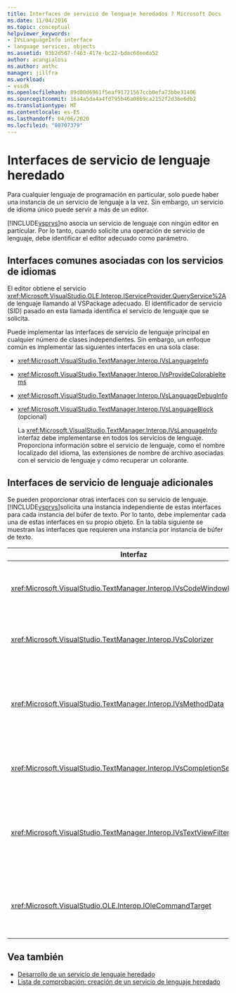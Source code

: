 ```yaml
---
title: Interfaces de servicio de lenguaje heredados ? Microsoft Docs
ms.date: 11/04/2016
ms.topic: conceptual
helpviewer_keywords:
- IVsLanguageInfo interface
- language services, objects
ms.assetid: 03b2d507-f463-417e-bc22-bdac68eeda52
author: acangialosi
ms.author: anthc
manager: jillfra
ms.workload:
- vssdk
ms.openlocfilehash: 89d80d6961f5eaf91721567ccb0efa73bbe31406
ms.sourcegitcommit: 16a4a5da4a4fd795b46a0869ca2152f2d36e6db2
ms.translationtype: MT
ms.contentlocale: es-ES
ms.lasthandoff: 04/06/2020
ms.locfileid: "80707379"
---
```

# <a name="legacy-language-service-interfaces"></a>Interfaces de servicio de lenguaje heredado
Para cualquier lenguaje de programación en particular, solo puede haber una instancia de un servicio de lenguaje a la vez. Sin embargo, un servicio de idioma único puede servir a más de un editor.

 [!INCLUDE[vsprvs](../../code-quality/includes/vsprvs_md.md)]no asocia un servicio de lenguaje con ningún editor en particular. Por lo tanto, cuando solicite una operación de servicio de lenguaje, debe identificar el editor adecuado como parámetro.

## <a name="common-interfaces-associated-with-language-services"></a>Interfaces comunes asociadas con los servicios de idiomas
 El editor obtiene el servicio <xref:Microsoft.VisualStudio.OLE.Interop.IServiceProvider.QueryService%2A> de lenguaje llamando al VSPackage adecuado. El identificador de servicio (SID) pasado en esta llamada identifica el servicio de lenguaje que se solicita.

 Puede implementar las interfaces de servicio de lenguaje principal en cualquier número de clases independientes. Sin embargo, un enfoque común es implementar las siguientes interfaces en una sola clase:

- <xref:Microsoft.VisualStudio.TextManager.Interop.IVsLanguageInfo>

- <xref:Microsoft.VisualStudio.TextManager.Interop.IVsProvideColorableItems>

- <xref:Microsoft.VisualStudio.TextManager.Interop.IVsLanguageDebugInfo>

- <xref:Microsoft.VisualStudio.TextManager.Interop.IVsLanguageBlock> (opcional)

  La <xref:Microsoft.VisualStudio.TextManager.Interop.IVsLanguageInfo> interfaz debe implementarse en todos los servicios de lenguaje. Proporciona información sobre el servicio de lenguaje, como el nombre localizado del idioma, las extensiones de nombre de archivo asociadas con el servicio de lenguaje y cómo recuperar un colorante.

## <a name="additional-language-service-interfaces"></a>Interfaces de servicio de lenguaje adicionales
 Se pueden proporcionar otras interfaces con su servicio de lenguaje. [!INCLUDE[vsprvs](../../code-quality/includes/vsprvs_md.md)]solicita una instancia independiente de estas interfaces para cada instancia del búfer de texto. Por lo tanto, debe implementar cada una de estas interfaces en su propio objeto. En la tabla siguiente se muestran las interfaces que requieren una instancia por instancia de búfer de texto.

|Interfaz|Descripción|
|---------------|-----------------|
|<xref:Microsoft.VisualStudio.TextManager.Interop.IVsCodeWindowManager>|Administra los adornos de ventanas de código, como la barra desplegable. Puede obtener esta interfaz <xref:Microsoft.VisualStudio.TextManager.Interop.IVsLanguageInfo.GetCodeWindowManager%2A> mediante el método. Hay uno <xref:Microsoft.VisualStudio.TextManager.Interop.IVsCodeWindowManager> por ventana de código.|
|<xref:Microsoft.VisualStudio.TextManager.Interop.IVsColorizer>|Coloriza las palabras clave y delimitadores de idioma. Puede obtener esta interfaz <xref:Microsoft.VisualStudio.TextManager.Interop.IVsLanguageInfo.GetColorizer%2A> mediante el método. <xref:Microsoft.VisualStudio.TextManager.Interop.IVsColorizer>se llama en el momento de la pintura. Evite el trabajo <xref:Microsoft.VisualStudio.TextManager.Interop.IVsColorizer> intensivo en computación dentro o el rendimiento podría sufrir.|
|<xref:Microsoft.VisualStudio.TextManager.Interop.IVsMethodData>|Proporciona información sobre herramientas de parámetros de IntelliSense. Cuando el servicio de lenguaje reconoce un carácter que indica que se deben mostrar los <xref:Microsoft.VisualStudio.TextManager.Interop.IVsMethodTipWindow.SetMethodData%2A> datos del método, como un paréntesis abierto, llama al método para notificar a la vista de texto que el servicio de lenguaje está listo para mostrar una información de parámetros. A continuación, la vista de texto vuelve a <xref:Microsoft.VisualStudio.TextManager.Interop.IVsMethodData> llamar al servicio de lenguaje mediante los métodos de la interfaz para obtener la información necesaria para mostrar la información sobre herramientas.|
|<xref:Microsoft.VisualStudio.TextManager.Interop.IVsCompletionSet>|Proporciona la finalización de instrucciones intelliSense. Cuando el servicio de lenguaje está listo para <xref:Microsoft.VisualStudio.TextManager.Interop.IVsTextView.UpdateCompletionStatus%2A> mostrar una lista de finalización, llama al método en la vista de texto. A continuación, la vista de texto vuelve <xref:Microsoft.VisualStudio.TextManager.Interop.IVsCompletionSet> a llamar al servicio de lenguaje mediante métodos en el objeto.|
|<xref:Microsoft.VisualStudio.TextManager.Interop.IVsTextViewFilter>|Permite modificar la vista de texto mediante el controlador de comandos. La clase en la <xref:Microsoft.VisualStudio.TextManager.Interop.IVsTextViewFilter> que implementa <xref:Microsoft.VisualStudio.OLE.Interop.IOleCommandTarget> la interfaz también debe implementar la interfaz. La vista de <xref:Microsoft.VisualStudio.TextManager.Interop.IVsTextViewFilter> texto recupera el <xref:Microsoft.VisualStudio.OLE.Interop.IOleCommandTarget> objeto consultando <xref:Microsoft.VisualStudio.TextManager.Interop.IVsTextView.AddCommandFilter%2A> el objeto que se pasa al método. Debe haber <xref:Microsoft.VisualStudio.TextManager.Interop.IVsTextViewFilter> un objeto para cada vista.|
|<xref:Microsoft.VisualStudio.OLE.Interop.IOleCommandTarget>|Intercepta comandos que el usuario escribe en la ventana de código. Supervise la <xref:Microsoft.VisualStudio.OLE.Interop.IOleCommandTarget> salida de su implementación para proporcionar información de finalización personalizada y ver la modificación<br /><br /> Para pasar <xref:Microsoft.VisualStudio.OLE.Interop.IOleCommandTarget> el objeto a <xref:Microsoft.VisualStudio.TextManager.Interop.IVsTextView.AddCommandFilter%2A>la vista de texto, llame a .|

## <a name="see-also"></a>Vea también
- [Desarrollo de un servicio de lenguaje heredado](../../extensibility/internals/developing-a-legacy-language-service.md)
- [Lista de comprobación: creación de un servicio de lenguaje heredado](../../extensibility/internals/checklist-creating-a-legacy-language-service.md)
